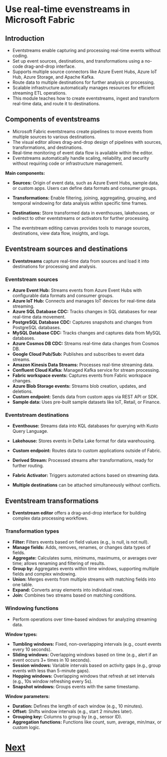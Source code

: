 # Use real-time evenstreams in Microsoft Fabric

## Introduction 
- Eventstreams enable capturing and processing real-time events without coding.
- Set up event sources, destinations, and transformations using a no-code drag-and-drop interface.
- Supports multiple source connectors like Azure Event Hubs, Azure IoT Hub, Azure Storage, and Apache Kafka.
- Route data to multiple destinations for further analysis or processing.
- Scalable infrastructure automatically manages resources for efficient streaming ETL operations.
- This module teaches how to create eventstreams, ingest and transform real-time data, and route it to destinations.

## Components of eventstreams

- Microsoft Fabric eventstreams create pipelines to move events from multiple sources to various destinations.
- The visual editor allows drag-and-drop design of pipelines with sources, transformations, and destinations.
- Real-time monitoring of event data flow is available within the editor.
- Eventstreams automatically handle scaling, reliability, and security without requiring code or infrastructure management.

**Main components:**
- **Sources:** Origin of event data, such as Azure Event Hubs, sample data, or custom apps. Users can define data formats and consumer groups.
- **Transformations:** Enable filtering, joining, aggregating, grouping, and temporal windowing for data analysis within specific time frames.
- **Destinations:** Store transformed data in eventhouses, lakehouses, or redirect to other eventstreams or activators for further processing.

- The eventstream editing canvas provides tools to manage sources, destinations, view data flow, insights, and logs.

## Eventstream sources and destinations

- **Eventstreams** capture real-time data from sources and load it into destinations for processing and analysis.

### Eventstream sources
- **Azure Event Hub:** Streams events from Azure Event Hubs with configurable data formats and consumer groups.
- **Azure IoT Hub:** Connects and manages IoT devices for real-time data streaming.
- **Azure SQL Database CDC:** Tracks changes in SQL databases for near real-time data movement.
- **PostgreSQL Database CDC:** Captures snapshots and changes from PostgreSQL databases.
- **MySQL Database CDC:** Tracks changes and captures data from MySQL databases.
- **Azure Cosmos DB CDC:** Streams real-time data changes from Cosmos DB.
- **Google Cloud Pub/Sub:** Publishes and subscribes to event data streams.
- **Amazon Kinesis Data Streams:** Processes real-time streaming data.
- **Confluent Cloud Kafka:** Managed Kafka service for stream processing.
- **Fabric workspace events:** Captures events from Fabric workspace changes.
- **Azure Blob Storage events:** Streams blob creation, updates, and deletions.
- **Custom endpoint:** Sends data from custom apps via REST API or SDK.
- **Sample data:** Uses pre-built sample datasets like IoT, Retail, or Finance.

### Eventstream destinations
- **Eventhouse:** Streams data into KQL databases for querying with Kusto Query Language.
- **Lakehouse:** Stores events in Delta Lake format for data warehousing.
- **Custom endpoint:** Routes data to custom applications outside of Fabric.
- **Derived Stream:** Processed streams after transformations, ready for further routing.
- **Fabric Activator:** Triggers automated actions based on streaming data.

- **Multiple destinations** can be attached simultaneously without conflicts.

## Eventstream transformations

- **Eventstream editor** offers a drag-and-drop interface for building complex data processing workflows.

### Transformation types
- **Filter:** Filters events based on field values (e.g., is null, is not null).
- **Manage fields:** Adds, removes, renames, or changes data types of fields.
- **Aggregate:** Calculates sums, minimums, maximums, or averages over time; allows renaming and filtering of results.
- **Group by:** Aggregates events within time windows, supporting multiple fields and complex windowing.
- **Union:** Merges events from multiple streams with matching fields into one table.
- **Expand:** Converts array elements into individual rows.
- **Join:** Combines two streams based on matching conditions.

### Windowing functions
- Perform operations over time-based windows for analyzing streaming data.
  
**Window types:**
- **Tumbling windows:** Fixed, non-overlapping intervals (e.g., count events every 10 seconds).
- **Sliding windows:** Overlapping windows based on time (e.g., alert if an event occurs 3+ times in 10 seconds).
- **Session windows:** Variable intervals based on activity gaps (e.g., group events with less than 5-minute gaps).
- **Hopping windows:** Overlapping windows that refresh at set intervals (e.g., 10s window refreshing every 5s).
- **Snapshot windows:** Groups events with the same timestamp.

**Window parameters:**
- **Duration:** Defines the length of each window (e.g., 10 minutes).
- **Offset:** Shifts window intervals (e.g., start 2 minutes later).
- **Grouping key:** Columns to group by (e.g., sensor ID).
- **Aggregation functions:** Functions like count, sum, average, min/max, or custom logic.

# [Next](./6-eventhouse.md)